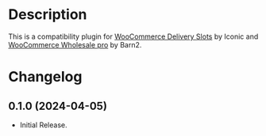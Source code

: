 # Description

This is a compatibility plugin for [WooCommerce Delivery Slots](https://iconicwp.com/products/woocommerce-delivery-slots/?utm_source=Iconic&utm_medium=Github&utm_campaign=iconic-woo-delivery-slots-compat-wholesale-pro)  by Iconic and [WooCommerce Wholesale pro](https://barn2.com/wordpress-plugins/woocommerce-wholesale-pro/) by Barn2.

# Changelog

## 0.1.0 (2024-04-05)
* Initial Release.
